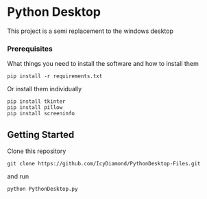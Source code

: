 # Python Desktop

This project is a semi replacement to the windows desktop

### Prerequisites

What things you need to install the software and how to install them

```
pip install -r requirements.txt
```
Or install them individually
```
pip install tkinter
pip install pillow
pip install screeninfo
```

## Getting Started

Clone this repository
```
git clone https://github.com/IcyDiamond/PythonDesktop-Files.git
```

and run
```
python PythonDesktop.py
```

